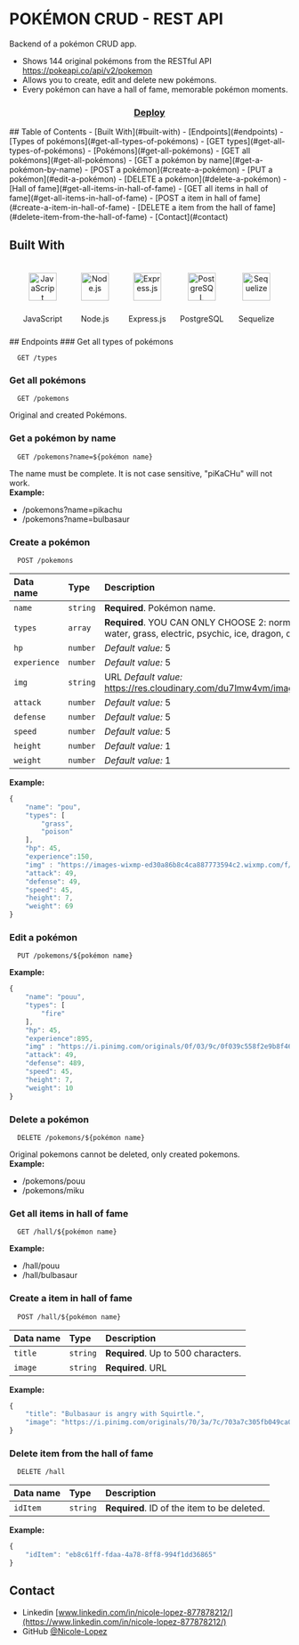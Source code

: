 # POKÉMON CRUD - REST API

Backend of a pokémon CRUD app.

+ Shows 144 original pokémons from the RESTful API https://pokeapi.co/api/v2/pokemon
+ Allows you to create, edit and delete new pokémons.
+ Every pokémon can have a hall of fame, memorable pokémon moments.

<div align="center">
  <h3>
    <a href="https://pokemon-api-crud.herokuapp.com">
      Deploy
    </a>
  </h3>
</div>
## Table of Contents
- [Built With](#built-with)
- [Endpoints](#endpoints)
  - [Types of pokémons](#get-all-types-of-pokémons)
      - [GET types](#get-all-types-of-pokémons)
  - [Pokémons](#get-all-pokémons)
      - [GET all pokémons](#get-all-pokémons)
      - [GET a pokémon by name](#get-a-pokémon-by-name)
      - [POST a pokémon](#create-a-pokémon)	  
      - [PUT a pokémon](#edit-a-pokémon)
      - [DELETE a pokémon](#delete-a-pokémon)  
  - [Hall of fame](#get-all-items-in-hall-of-fame)
      - [GET all items in hall of fame](#get-all-items-in-hall-of-fame)
      - [POST a item in hall of fame](#create-a-item-in-hall-of-fame)
      - [DELETE a item from the hall of fame](#delete-item-from-the-hall-of-fame)
- [Contact](#contact)


## Built With
<div align="center">  
<span style="margin: 10px; display:inline-block">
<img style="margin: 10px" src="https://profilinator.rishav.dev/skills-assets/javascript-original.svg" alt="JavaScript" height="50" />  
<p>JavaScript</p>
</span>

<span style="margin: 10px; display:inline-block">
<img style="margin: 10px" src="https://profilinator.rishav.dev/skills-assets/nodejs-original-wordmark.svg" alt="Node.js" height="50" />  
<p>Node.js</p>
</span>

<span style="margin: 10px; display:inline-block">
<img style="margin: 10px" src="https://profilinator.rishav.dev/skills-assets/express-original-wordmark.svg" alt="Express.js" height="50" />  
<p>Express.js</p>
</span>

<span style="margin: 10px; display:inline-block">
<img style="margin: 10px" src="https://profilinator.rishav.dev/skills-assets/postgresql-original-wordmark.svg" alt="PostgreSQL" height="50" />  
<p>PostgreSQL</p>
</span>

<span style="margin: 10px; display:inline-block">
<img style="margin: 10px" src="https://seeklogo.com/images/S/sequelize-logo-9A5075DB9F-seeklogo.com.png" alt="Sequelize" height="50" />  
<p>Sequelize</p>
</span>
</div>
## Endpoints
### Get all types of pokémons

```http
  GET /types
```

### Get all pokémons

```http
  GET /pokemons
```
Original and created Pokémons.

### Get a pokémon by name

```http
  GET /pokemons?name=${pokémon name}
```
The name must be complete. It is not case sensitive, "piKaCHu" will not work.\
**Example:**
* /pokemons?name=pikachu
* /pokemons?name=bulbasaur

### Create a pokémon

```http
  POST /pokemons
```
| Data name | Type     | Description                       |
| :-------- | :------- | :-------------------------------- |
| `name`      | `string` | **Required**. Pokémon name. |
| `types`      | `array` | **Required**. YOU CAN ONLY CHOOSE 2: normal, fighting, flying, poison, ground, rock, bug, ghost, steel, fire, water, grass, electric, psychic, ice, dragon, dark, fairy. |
| `hp`      | `number` | *Default value:* 5 |
| `experience`      | `number` | *Default value:* 5 |
| `img`      | `string` | URL *Default value:* https://res.cloudinary.com/du7lmw4vm/image/upload/v1660016735/FANpokemon/silhouette_htizmn.png |
| `attack`      | `number` | *Default value:* 5 |
| `defense`      | `number` | *Default value:* 5 |
| `speed`      | `number` | *Default value:* 5 |
| `height`      | `number` | *Default value:* 1 |
| `weight`      | `number` | *Default value:* 1 |

**Example:**
```jsx
{
	"name": "pou",
	"types": [
		"grass",
		"poison"
	],
	"hp": 45,
	"experience":150,	
	"img" : "https://images-wixmp-ed30a86b8c4ca887773594c2.wixmp.com/f/12df0740-88bb-4c8e-8494-5b30eeefadb9/d65m9e7-19f765af-b7ad-4f22-8a20-0688b915d6c9.png/v1/fill/w_338,h_301,strp/pou_png_by_maiiracat_d65m9e7-fullview.png?token=eyJ0eXAiOiJKV1QiLCJhbGciOiJIUzI1NiJ9.eyJzdWIiOiJ1cm46YXBwOjdlMGQxODg5ODIyNjQzNzNhNWYwZDQxNWVhMGQyNmUwIiwiaXNzIjoidXJuOmFwcDo3ZTBkMTg4OTgyMjY0MzczYTVmMGQ0MTVlYTBkMjZlMCIsIm9iaiI6W1t7ImhlaWdodCI6Ijw9MzAxIiwicGF0aCI6IlwvZlwvMTJkZjA3NDAtODhiYi00YzhlLTg0OTQtNWIzMGVlZWZhZGI5XC9kNjVtOWU3LTE5Zjc2NWFmLWI3YWQtNGYyMi04YTIwLTA2ODhiOTE1ZDZjOS5wbmciLCJ3aWR0aCI6Ijw9MzM4In1dXSwiYXVkIjpbInVybjpzZXJ2aWNlOmltYWdlLm9wZXJhdGlvbnMiXX0.2jGSfSbY9PSSl5XVNw696qqpTv92XvCUlmuIzIExmZ0",
	"attack": 49,
	"defense": 49,
	"speed": 45,
	"height": 7,
	"weight": 69
}
```
### Edit a pokémon

```http
  PUT /pokemons/${pokémon name}
```
**Example:**
```jsx
{
	"name": "pouu",
	"types": [
		"fire"
	],
	"hp": 45,
	"experience":895,
	"img" : "https://i.pinimg.com/originals/0f/03/9c/0f039c558f2e9b8f468797c68105dd9a.jpg",
	"attack": 49,
	"defense": 489,
	"speed": 45,
	"height": 7,
	"weight": 10
}
```

### Delete a pokémon

```http
  DELETE /pokemons/${pokémon name}
```
Original pokemons cannot be deleted, only created pokemons.\
**Example:**
* /pokemons/pouu
* /pokemons/miku

### Get all items in hall of fame

```http
  GET /hall/${pokémon name}
```
**Example:**
* /hall/pouu
* /hall/bulbasaur

### Create a item in hall of fame

```http
  POST /hall/${pokémon name}
```
| Data name | Type     | Description                       |
| :-------- | :------- | :-------------------------------- |
| `title`      | `string` | **Required**. Up to 500 characters. |
| `image`      | `string` |  **Required**. URL |

**Example:**
```jsx
{
	"title": "Bulbasaur is angry with Squirtle.",
	"image": "https://i.pinimg.com/originals/70/3a/7c/703a7c305fb049ca0f790da383fc9908.jpg"
}
```

### Delete item from the hall of fame

```http
  DELETE /hall
```
| Data name | Type     | Description                       |
| :-------- | :------- | :-------------------------------- |
| `idItem`      | `string` | **Required**. ID of the item to be deleted. |

**Example:**
```jsx
{
	"idItem": "eb8c61ff-fdaa-4a78-8ff8-994f1dd36865"
}
```



## Contact
- Linkedin [www.linkedin.com/in/nicole-lopez-877878212/](https://www.linkedin.com/in/nicole-lopez-877878212/)
- GitHub [@Nicole-Lopez](https://github.com/Nicole-Lopez)
